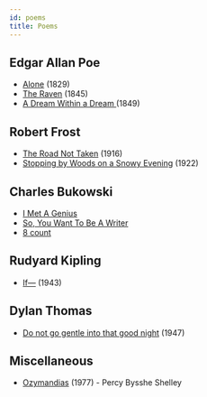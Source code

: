 ```yaml
---
id: poems
title: Poems
---
```


## Edgar Allan Poe

- [Alone](https://www.poetryfoundation.org/poems/46477/alone-56d2265f2667d) (1829)
- [The Raven](https://en.wikipedia.org/wiki/The_Raven) (1845)
- [A Dream Within a Dream ](https://www.poetryfoundation.org/poems/52829/a-dream-within-a-dream) (1849)

## Robert Frost

- [The Road Not Taken](https://en.wikipedia.org/wiki/The_Road_Not_Taken) (1916)
- [Stopping by Woods on a Snowy Evening](https://www.poetryfoundation.org/poems/42891/stopping-by-woods-on-a-snowy-evening) (1922)

## Charles Bukowski

- [I Met A Genius]()
- [So, You Want To Be A Writer]()
- [8 count](https://www.poetryfoundation.org/poems/49699/8-count)

## Rudyard Kipling

- [If—](https://www.poetryfoundation.org/poems/46473/if---) (1943)

## Dylan Thomas

- [Do not go gentle into that good night](https://poets.org/poem/do-not-go-gentle-good-night) (1947)

## Miscellaneous

- [Ozymandias](https://www.poetryfoundation.org/poems/46565/ozymandias) (1977) - Percy Bysshe Shelley
